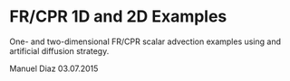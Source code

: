 # FR/CPR 1D and 2D Examples
One- and two-dimensional FR/CPR scalar advection examples using and artificial diffusion strategy.

Manuel Diaz
03.07.2015
